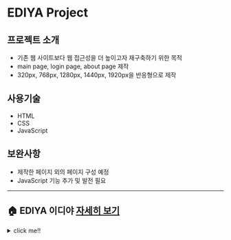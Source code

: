# EDIYA Project
## 프로젝트 소개
- 기존 웹 사이트보다 웹 접근성을 더 높이고자 재구축하기 위한 목적
- main page, login page, about page 제작
- 320px, 768px, 1280px, 1440px, 1920px을 반응형으로 제작

## 사용기술
- HTML
- CSS
- JavaScript

## 보완사항
- 제작한 페이지 외의 페이지 구성 예정
- JavaScript 기능 추가 및 발전 필요

---
## 🏠 EDIYA 이디야 <a href="https://hyunao.github.io/ediya_project/html/01_ediya_main.html">자세히 보기</a>
<details>
<summary>click me‼️</summary>
<details>
<summary>💙 main page</summary>
  <img src="./img/readme/main_page.png" width="300" height="500">
</details>
<details>
<summary>💙 login page</summary>
  <img src="./img/readme/login_page.png" width="300" height="400">
</details>
<details>
<summary>💙 about page</summary>
  <img src="./img/readme/about_page.png" width="300" height="700">
</details>
